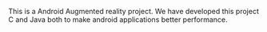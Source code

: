 This is a Android Augmented reality project.
We have developed this project C and Java both to make android applications better performance.
